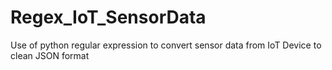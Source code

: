 # Regex_IoT_SensorData
Use of python regular expression to convert sensor data from IoT Device to clean JSON format
